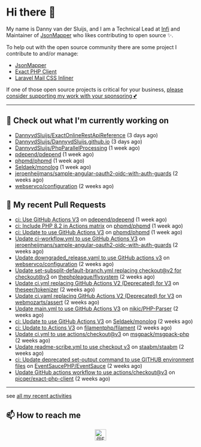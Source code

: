 # Hi there 👋



My name is Danny van der Sluijs, and I am a Technical Lead at [Infi](https://www.infi.nl) and Maintainer of [JsonMapper](https://jsonmapper.net) who likes contributing to open source ✨.

To help out with the open source community there are some project I contribute to and/or manage:
- [JsonMapper](https://github.com/JsonMapper/JsonMapper)
- [Exact PHP Client](https://github.com/picqer/exact-php-client)
- [Laravel Mail CSS Inliner](https://github.com/fedeisas/laravel-mail-css-inliner)

If one of those open source projects is critical for your business, [please consider supporting my work with your sponsoring 💕](https://github.com/sponsors/DannyvdSluijs)

---

## 🔭 Check out what I'm currently working on

- [DannyvdSluijs/ExactOnlineRestApiReference](https://github.com/DannyvdSluijs/ExactOnlineRestApiReference) (3 days ago)
- [DannyvdSluijs/DannyvdSluijs.github.io](https://github.com/DannyvdSluijs/DannyvdSluijs.github.io) (3 days ago)
- [DannyvdSluijs/PhpParallelProcessing](https://github.com/DannyvdSluijs/PhpParallelProcessing) (1 week ago)
- [pdepend/pdepend](https://github.com/pdepend/pdepend) (1 week ago)
- [phpmd/phpmd](https://github.com/phpmd/phpmd) (1 week ago)
- [Seldaek/monolog](https://github.com/Seldaek/monolog) (1 week ago)
- [jeroenheijmans/sample-angular-oauth2-oidc-with-auth-guards](https://github.com/jeroenheijmans/sample-angular-oauth2-oidc-with-auth-guards) (2 weeks ago)
- [webservco/configuration](https://github.com/webservco/configuration) (2 weeks ago)

## 🔨 My recent Pull Requests

- [ci: Use GitHub Actions V3](https://github.com/pdepend/pdepend/pull/670) on [pdepend/pdepend](https://github.com/pdepend/pdepend) (1 week ago)
- [ci: Include PHP 8.2 in Actions matrix](https://github.com/phpmd/phpmd/pull/1013) on [phpmd/phpmd](https://github.com/phpmd/phpmd) (1 week ago)
- [ci: Update to use GitHub Actions V3](https://github.com/phpmd/phpmd/pull/1012) on [phpmd/phpmd](https://github.com/phpmd/phpmd) (1 week ago)
- [Update ci-workflow.yml to use GitHub Actions V3](https://github.com/jeroenheijmans/sample-angular-oauth2-oidc-with-auth-guards/pull/138) on [jeroenheijmans/sample-angular-oauth2-oidc-with-auth-guards](https://github.com/jeroenheijmans/sample-angular-oauth2-oidc-with-auth-guards) (2 weeks ago)
- [Update downgraded_release.yaml to use GitHub actions v3](https://github.com/webservco/configuration/pull/1) on [webservco/configuration](https://github.com/webservco/configuration) (2 weeks ago)
- [Update set-subsplit-default-branch.yml replacing checkout@v2 for checkout@v3](https://github.com/thephpleague/flysystem/pull/1671) on [thephpleague/flysystem](https://github.com/thephpleague/flysystem) (2 weeks ago)
- [Update ci.yml replacing GitHub Actions V2 (Deprecated) for V3](https://github.com/theseer/tokenizer/pull/16) on [theseer/tokenizer](https://github.com/theseer/tokenizer) (2 weeks ago)
- [Update ci.yaml replacing GitHub Actions V2 (Deprecated) for V3](https://github.com/webmozarts/assert/pull/287) on [webmozarts/assert](https://github.com/webmozarts/assert) (2 weeks ago)
- [Update main.yml to use GitHub Actions V3](https://github.com/nikic/PHP-Parser/pull/926) on [nikic/PHP-Parser](https://github.com/nikic/PHP-Parser) (2 weeks ago)
- [ci: Update to use GitHub Actions V3](https://github.com/Seldaek/monolog/pull/1812) on [Seldaek/monolog](https://github.com/Seldaek/monolog) (2 weeks ago)
- [ci: Update to Actions V3](https://github.com/filamentphp/filament/pull/6761) on [filamentphp/filament](https://github.com/filamentphp/filament) (2 weeks ago)
- [Update ci.yml to use actions/checkout@v3](https://github.com/msgpack/msgpack-php/pull/170) on [msgpack/msgpack-php](https://github.com/msgpack/msgpack-php) (2 weeks ago)
- [Update readme-scribe.yml to use checkout v3](https://github.com/staabm/staabm/pull/3) on [staabm/staabm](https://github.com/staabm/staabm) (2 weeks ago)
- [ci: Update deprecated set-output command to use GITHUB environment files](https://github.com/EventSaucePHP/EventSauce/pull/214) on [EventSaucePHP/EventSauce](https://github.com/EventSaucePHP/EventSauce) (2 weeks ago)
- [Update GitHub actions workflow to use actions/checkout@v3](https://github.com/picqer/exact-php-client/pull/613) on [picqer/exact-php-client](https://github.com/picqer/exact-php-client) (2 weeks ago)

---

see [all my recent activities](https://DannyvdSluijs.github.io/recent-work.html)


## 📫 How to reach me

<p align="center">
    <a href="https://twitter.com/EchteDanny" target="blank"><img align="center" src="https://cdn.jsdelivr.net/npm/simple-icons@3.0.1/icons/twitter.svg" alt="@EchteDanny at twitter" height="30" width="30" /></a>
</p>